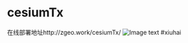 # cesiumTx

在线部署地址http://zgeo.work/cesiumTx/
![Image text](https://raw.githubusercontent.com/lyqh-ctx/cesiumTx/master/template/show_cesiumTx.png)
#xiuhai
